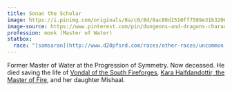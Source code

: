 ```yaml
---
title: Sonan the Scholar
image: https://i.pinimg.com/originals/8a/c0/8d/8ac08d1510ff7589e31b320622ac9516.jpg
image-source: https://www.pinterest.com/pin/dungeons-and-dragons-characters-character-sketches-cartoon-girl-drawing--397231629623544280/
profession: monk (Master of Water)
statbox:
  race: "[samsaran](http://www.d20pfsrd.com/races/other-races/uncommon-races/arg-samsaran)"
---
```


Former Master of Water at the Progression of Symmetry. Now deceased. He died saving the life of [Vondal of the South Fireforges](vondal-of-the-south-fireforges), [Kara Halfdandottir, the Master of Fire](kara-halfdandottir), and her daughter Mishaal.
